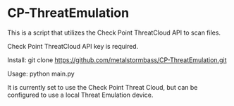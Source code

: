 # CP-ThreatEmulation
This is a script that utilizes the Check Point ThreatCloud API to scan files.

Check Point ThreatCloud API key is required.

Install:
git clone https://github.com/metalstormbass/CP-ThreatEmulation.git

Usage:
python main.py

It is currently set to use the Check Point Threat Cloud, but can be configured to use a local Threat Emulation device.
